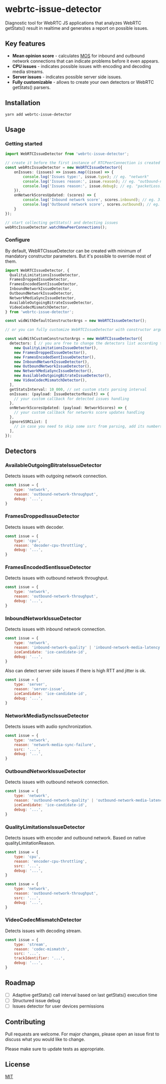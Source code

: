 # webrtc-issue-detector

Diagnostic tool for WebRTC JS applications that analyzes WebRTC getStats() result in realtime and generates a report on possible issues.


## Key features

- **Mean opinion score** - calculates [MOS](https://en.wikipedia.org/wiki/Mean_opinion_score) for inbound and outbound network connections that can indicate problems before it even appears.
- **CPU issues** - indicates possible issues with encoding and decoding media streams.
- **Server issues** - indicates possible server side issues.
- **Fully customizable** - allows to create your own detectors or WebRTC getStats() parsers.


## Installation
`yarn add webrtc-issue-detector`


## Usage

### Getting started
```typescript
import WebRTCIssueDetector from 'webrtc-issue-detector';

// create it before the first instance of RTCPeerConnection is created
const webRtcIssueDetector = new WebRTCIssueDetector({
    onIssues: (issues) => issues.map((issue) => {
        console.log('Issues type:', issue.type); // eg. "network"
        console.log('Issues reason:', issue.reason); // eg. "outbound-network-throughput"
        console.log('Issues reason:', issue.debug); // eg. "packetLoss: 12%, jitter: 230, rtt: 150"
    }),
    onNetworkScoresUpdated: (scores) => {
        console.log('Inbound network score', scores.inbound); // eg. 3.7
        console.log('Outbound network score', scores.outbound); // eg. 4.5
    }
});

// start collecting getStats() and detecting issues
webRtcIssueDetector.watchNewPeerConnections();
```

### Configure

By default, WebRTCIssueDetector can be created with minimum of mandatory constructor parameters. But it's possible to override most of them.

```typescript
import WebRTCIssueDetector, {
  QualityLimitationsIssueDetector,
  FramesDroppedIssueDetector,
  FramesEncodedSentIssueDetector,
  InboundNetworkIssueDetector,
  OutboundNetworkIssueDetector,
  NetworkMediaSyncIssueDetector,
  AvailableOutgoingBitrateIssueDetector,
  VideoCodecMismatchDetector,
} from 'webrtc-issue-detector';

const widWithDefaultConstructorArgs = new WebRTCIssueDetector();

// or you can fully customize WebRTCIssueDetector with constructor arguments

const widWithCustomConstructorArgs = new WebRTCIssueDetector({
  detectors: [ // you are free to change the detectors list according to your needs
    new QualityLimitationsIssueDetector(),
    new FramesDroppedIssueDetector(),
    new FramesEncodedSentIssueDetector(),
    new InboundNetworkIssueDetector(),
    new OutboundNetworkIssueDetector(),
    new NetworkMediaSyncIssueDetector(),
    new AvailableOutgoingBitrateIssueDetector(),
    new VideoCodecMismatchDetector(),
  ],
  getStatsInterval: 10_000, // set custom stats parsing interval
  onIssues: (payload: IssueDetectorResult) => {
    // your custom callback for detected issues handling
  },
  onNetworkScoresUpdated: (payload: NetworkScores) => {
    // your custom callback for networks score updates handling
  },
  ignoreSSRCList: [
    // in case you need to skip some ssrc from parsing, add its numbers to the array
  ],
});
```

## Detectors

### AvailableOutgoingBitrateIssueDetector
Detects issues with outgoing network connection.
```js
const issue = {
    type: 'network',
    reason: 'outbound-network-throughput',
    debug: '...',
}
```

### FramesDroppedIssueDetector
Detects issues with decoder.
```js
const issue = {
    type: 'cpu',
    reason: 'decoder-cpu-throttling',
    debug: '...',
}
```

### FramesEncodedSentIssueDetector
Detects issues with outbound network throughput.
```js
const issue = {
    type: 'network',
    reason: 'outbound-network-throughput',
    debug: '...',
}
```

### InboundNetworkIssueDetector
Detects issues with inbound network connection.
```js
const issue = {
    type: 'network',
    reason: 'inbound-network-quality' | 'inbound-network-media-latency' | 'network-media-sync-failure',
    iceCandidate: 'ice-candidate-id',
    debug: '...',
}
```

Also can detect server side issues if there is high RTT and jitter is ok.
```js
const issue = {
    type: 'server',
    reason: 'server-issue',
    iceCandidate: 'ice-candidate-id',
    debug: '...',
}
```

### NetworkMediaSyncIssueDetector
Detects issues with audio synchronization.
```js
const issue = {
    type: 'network',
    reason: 'network-media-sync-failure',
    ssrc: '...',
    debug: '...',
}
```

### OutboundNetworkIssueDetector
Detects issues with outbound network connection.
```js
const issue = {
    type: 'network',
    reason: 'outbound-network-quality' | 'outbound-network-media-latency',
    iceCandidate: 'ice-candidate-id',
    debug: '...',
}
```

### QualityLimitationsIssueDetector
Detects issues with encoder and outbound network. Based on native qualityLimitationReason.
```js
const issue = {
    type: 'cpu',
    reason: 'encoder-cpu-throttling',
    ssrc: '...',
    debug: '...',
}
```

```js
const issue = {
    type: 'network',
    reason: 'outbound-network-throughput',
    ssrc: '...',
    debug: '...',
}
```

### VideoCodecMismatchDetector
Detects issues with decoding stream.
```js
const issue = {
    type: 'stream',
    reason: 'codec-mismatch',
    ssrc: '...',
    trackIdentifier: '...',
    debug: '...',
}
```

## Roadmap

- [ ] Adaptive getStats() call interval based on last getStats() execution time 
- [ ] Structured issue debug
- [ ] Issues detector for user devices permissions

## Contributing
Pull requests are welcome. For major changes, please open an issue first to discuss what you would like to change.

Please make sure to update tests as appropriate.

## License
[MIT](https://choosealicense.com/licenses/mit/)
